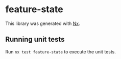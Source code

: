 # feature-state

This library was generated with [Nx](https://nx.dev).

## Running unit tests

Run `nx test feature-state` to execute the unit tests.
